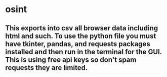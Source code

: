 # osint

## This exports into csv all browser data including html and such. To use the python file you must have tkinter, pandas, and requests packages installed and then run in the terminal for the GUI. This is using free api keys so don't spam requests they are limited.

